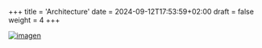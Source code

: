 +++
title = 'Architecture'
date = 2024-09-12T17:53:59+02:00
draft = false
weight = 4
+++

[![imagen](/architecture.png)](/architecture.png)
